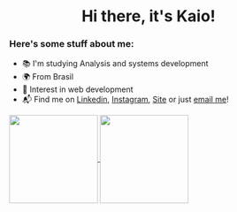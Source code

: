 <h1 align="center">Hi there, it's Kaio!</h1>

### Here's some stuff about me:

- 📚 I'm studying Analysis and systems development
- 🌍 From Brasil
- 🌱 Interest in web development
- 📬 Find me on [Linkedin](https://linkedin.com/in/kaiogerhardt), [Instagram](https://www.instagram.com/kaiogerhardt/), [Site](http://kaiogerhardt.dev.br/) or just [email me](mailto:kaio@kaiogerhardt.dev.br)!

<a href=https://github.com/kaiogerhardt>
  <img align="center" height="160em" src="https://github-readme-stats.vercel.app/api?username=kaiogerhardt&custom_title=My%20GIthub%20Stats%21&theme=vue&count_private=true&include_all_commits=true&show_icons=true" />
  <img align="center" height="160em" src="https://github-readme-stats.vercel.app/api/top-langs/?username=kaiogerhardt&custom_title=Which%20languages%20I%20use%20the%20most%3F&theme=vue&hide=ampl,tex&layout=compact&langs_count=6" />
</a>